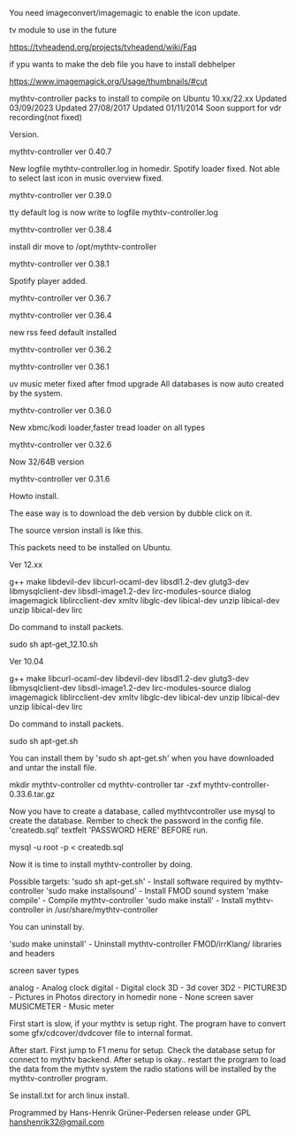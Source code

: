 You need imageconvert/imagemagic to enable the icon update.

tv module to use in the future

https://tvheadend.org/projects/tvheadend/wiki/Faq



if ypu wants to make the deb file you have to install debhelper

https://www.imagemagick.org/Usage/thumbnails/#cut

 mythtv-controller
 packs to install to compile on Ubuntu 10.xx/22.xx
 Updated 03/09/2023
 Updated 27/08/2017
 Updated 01/11/2014
 Soon support for vdr recording(not fixed)

Version.

mythtv-controller ver 0.40.7

New logfile mythtv-controller.log in homedir.
Spotify loader fixed.
Not able to select last icon in music overview fixed.

mythtv-controller ver 0.39.0

tty default log is now write to logfile mythtv-controller.log

mythtv-controller ver 0.38.4

install dir move to /opt/mythtv-controller

mythtv-controller ver 0.38.1

Spotify player added.

mythtv-controller ver 0.36.7

mythtv-controller ver 0.36.4

new rss feed default installed



mythtv-controller ver 0.36.2


mythtv-controller ver 0.36.1

uv music meter fixed after fmod upgrade
All databases is now auto created by the system.

mythtv-controller ver 0.36.0

New xbmc/kodi loader,faster tread loader on all types

mythtv-controller ver 0.32.6

Now 32/64B version

mythtv-controller ver 0.31.6

Howto install.

The ease way is to download the deb version by dubble click on it.

The source version install is like this. 

This packets need to be installed on Ubuntu.

Ver 12.xx

g++ make libdevil-dev libcurl-ocaml-dev libsdl1.2-dev glutg3-dev 
libmysqlclient-dev libsdl-image1.2-dev lirc-modules-source dialog 
imagemagick liblircclient-dev xmltv libglc-dev libical-dev unzip 
libical-dev unzip libical-dev lirc

Do command to install packets.

sudo sh apt-get_12.10.sh

Ver 10.04

g++ make libcurl-ocaml-dev libdevil-dev libsdl1.2-dev glutg3-dev
libmysqlclient-dev libsdl-image1.2-dev lirc-modules-source dialog
imagemagick liblircclient-dev xmltv libglc-dev libical-dev unzip libical-dev
unzip libical-dev lirc

Do command to install packets.

sudo sh apt-get.sh

You can install them by 'sudo sh apt-get.sh' when you have downloaded and
untar the install file.

mkdir mythtv-controller
cd mythtv-controller
tar -zxf mythtv-controller-0.33.6.tar.gz

Now you have to create a database, called mythtvcontroller
use mysql to create the database. Rember to check the password in the
config file. 'createdb.sql' textfelt 'PASSWORD HERE' BEFORE run.

mysql -u root -p < createdb.sql


Now it is time to install mythtv-controller by doing.

Possible targets:
'sudo sh apt-get.sh'       - Install software required by mythtv-controller
'sudo make installsound'   - Install FMOD sound system
'make compile'             - Compile mythtv-controller
'sudo make install'        - Install mythtv-controller in /usr/share/mythtv-controller

You can uninstall by.

'sudo make uninstall'      - Uninstall mythtv-controller FMOD/irrKlang/ libraries and headers

screen saver types

analog		- Analog clock
digital		- Digital clock
3D		- 3d cover
3D2		- 
PICTURE3D	- Pictures in Photos directory in homedir
none		- None screen saver
MUSICMETER	- Music meter


First start is slow, if your mythtv is setup right. The program have to
convert some gfx/cdcover/dvdcover file to internal format.

After start. First jump to F1 menu for setup.
Check the database setup for connect to mythtv backend.
After setup is okay.. restart the program to load the data from the mythtv
system the radio stations will be installed by the mythtv-controller
program.

Se install.txt for arch linux install.

 Programmed by Hans-Henrik Grüner-Pedersen
 release under GPL
 hanshenrik32@gmail.com


